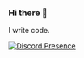 ### Hi there 👋

I write code.

[![Discord Presence](https://lanyard.cnrad.dev/api/352825316294524928?bg=030003&borderRadius=10px&idleMessage=Keep%20Those%20Eyes%20Wide%20Open.%20Watch%20Me%20Rip%20It%20Off%20And%20Break%20Free!&theme=dark&hideClan=false&showDisplayName=false&hideDecoration=false&hideBadges=false&hideDiscrim=false&hideProfile=false)](https://discord.com/users/352825316294524928)
<!--
**realbaku/realbaku** is a ✨ _special_ ✨ repository because its `README.md` (this file) appears on your GitHub profile.

Here are some ideas to get you started:

- 🔭 I’m currently working on ...
- 🌱 I’m currently learning ...
- 👯 I’m looking to collaborate on ...
- 🤔 I’m looking for help with ...
- 💬 Ask me about ...
- 📫 How to reach me: ...
- 😄 Pronouns: ...
- ⚡ Fun fact: ...
-->

<!--
### Hi there 👋

I write code. 
-->
